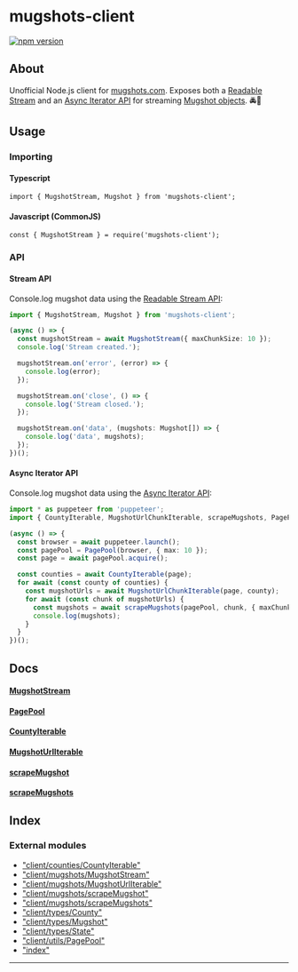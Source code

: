 
mugshots-client
===============

[![npm version](https://badge.fury.io/js/mugshots-client.svg)](https://badge.fury.io/js/mugshots-client)

About
-----

Unofficial Node.js client for [mugshots.com](https://mugshots.com/). Exposes both a [Readable Stream](https://nodejs.org/api/stream.html#stream_readable_streams) and an [Async Iterator API](https://developer.mozilla.org/en-US/docs/Web/JavaScript/Reference/Global_Objects/Symbol/asyncIterator) for streaming [Mugshot objects](https://github.com/agaricide/mugshots-client/blob/master/src/client/types/Mugshot.ts). 🚔👮

Usage
-----

### Importing

#### Typescript

`import { MugshotStream, Mugshot } from 'mugshots-client';`

#### Javascript (CommonJS)

`const { MugshotStream } = require('mugshots-client');`

### API

#### Stream API

Console.log mugshot data using the [Readable Stream API](https://github.com/agaricide/mugshots-client/blob/master/example/stream.ts):

```ts
import { MugshotStream, Mugshot } from 'mugshots-client';

(async () => {
  const mugshotStream = await MugshotStream({ maxChunkSize: 10 });
  console.log('Stream created.');

  mugshotStream.on('error', (error) => {
    console.log(error);
  });

  mugshotStream.on('close', () => {
    console.log('Stream closed.');
  });

  mugshotStream.on('data', (mugshots: Mugshot[]) => {
    console.log('data', mugshots);
  });
})();
```

#### Async Iterator API

Console.log mugshot data using the [Async Iterator API](https://github.com/agaricide/mugshots-client/blob/master/example/iterables.ts):

```ts
import * as puppeteer from 'puppeteer';
import { CountyIterable, MugshotUrlChunkIterable, scrapeMugshots, PagePool, Mugshot } from 'mugshots-client';

(async () => {
  const browser = await puppeteer.launch();
  const pagePool = PagePool(browser, { max: 10 });
  const page = await pagePool.acquire();

  const counties = await CountyIterable(page);
  for await (const county of counties) {
    const mugshotUrls = await MugshotUrlChunkIterable(page, county);
    for await (const chunk of mugshotUrls) {
      const mugshots = await scrapeMugshots(pagePool, chunk, { maxChunkSize: 20 });
      console.log(mugshots);
    }
  }
})();
```

Docs
----

#### [MugshotStream](docs/modules/_client_mugshots_mugshotstream_.md)

#### [PagePool](docs/modules/_client_utils_pagepool_.md)

#### [CountyIterable](docs/modules/_client_counties_countyiterable_.md)

#### [MugshotUrlIterable](docs/modules/_client_mugshots_mugshoturliterable_.md)

#### [scrapeMugshot](docs/modules/_client_mugshots_scrapemugshot_.md)

#### [scrapeMugshots](docs/modules/_client_mugshots_scrapemugshots_.md)

## Index

### External modules

* ["client/counties/CountyIterable"](modules/_client_counties_countyiterable_.md)
* ["client/mugshots/MugshotStream"](modules/_client_mugshots_mugshotstream_.md)
* ["client/mugshots/MugshotUrlIterable"](modules/_client_mugshots_mugshoturliterable_.md)
* ["client/mugshots/scrapeMugshot"](modules/_client_mugshots_scrapemugshot_.md)
* ["client/mugshots/scrapeMugshots"](modules/_client_mugshots_scrapemugshots_.md)
* ["client/types/County"](modules/_client_types_county_.md)
* ["client/types/Mugshot"](modules/_client_types_mugshot_.md)
* ["client/types/State"](modules/_client_types_state_.md)
* ["client/utils/PagePool"](modules/_client_utils_pagepool_.md)
* ["index"](modules/_index_.md)

---

